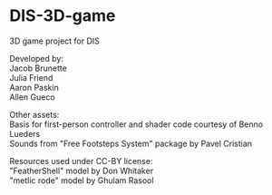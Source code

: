 # DIS-3D-game
3D game project for DIS

Developed by:  
Jacob Brunette  
Julia Friend  
Aaron Paskin  
Allen Gueco  

Other assets:  
Basis for first-person controller and shader code courtesy of Benno Lueders  
Sounds from "Free Footsteps System" package by Pavel Cristian  

Resources used under CC-BY license:  
"FeatherShell" model by Don Whitaker  
"metlic rode" model by Ghulam Rasool  
